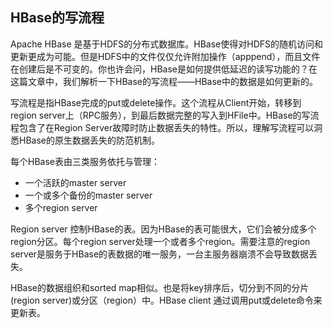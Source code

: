 ## HBase的写流程

Apache HBase 是基于HDFS的分布式数据库。HBase使得对HDFS的随机访问和更新更成为可能。但是HDFS中的文件仅仅允许附加操作（apppend），而且文件在创建后是不可变的。你也许会问，HBase是如何提供低延迟的读写功能的？在这篇文章中，我们解析一下HBase的写流程——HBase中的数据是如何更新的。

写流程是指HBase完成的put或delete操作。这个流程从Client开始，转移到region server上（RPC服务），到最后数据完整的写入到HFile中。HBase的写流程包含了在Region Server故障时防止数据丢失的特性。所以，理解写流程可以洞悉HBase的原生数据丢失的防范机制。

每个HBase表由三类服务依托与管理：

 + 一个活跃的master server
 + 一个或多个备份的master server
 + 多个region server

 Region server 控制HBase的表。因为HBase的表可能很大，它们会被分成多个region分区。每个region server处理一个或者多个region。需要注意的region server是服务于HBase的表数据的唯一服务，一台主服务器崩溃不会导致数据丢失。

 HBase的数据组织和sorted map相似。也是将key排序后，切分到不同的分片(region server)或分区（region）中。HBase client 通过调用put或delete命令来更新表。
